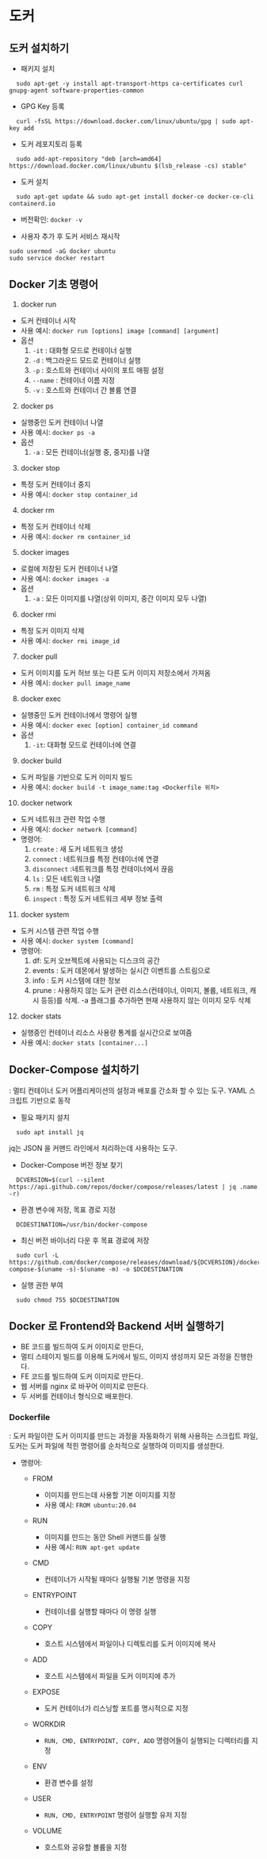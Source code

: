 # 도커




## 도커 설치하기

* 패키지 설치  
```shell
  sudo apt-get -y install apt-transport-https ca-certificates curl gnupg-agent software-properties-common
```
* GPG Key 등록
```shell
  curl -fsSL https://download.docker.com/linux/ubuntu/gpg | sudo apt-key add
```

* 도커 레포지토리 등록
```shell
  sudo add-apt-repository "deb [arch=amd64] https://download.docker.com/linux/ubuntu $(lsb_release -cs) stable"
```

* 도커 설치
```shell
  sudo apt-get update && sudo apt-get install docker-ce docker-ce-cli containerd.io
```
  * 버전확인: `docker -v`

* 사용자 추가 후 도커 서비스 재시작
```shell
sudo usermod -aG docker ubuntu
sudo service docker restart
```  


## Docker 기초 명령어
1. docker run
  * 도커 컨테이너 시작
  * 사용 예시: `docker run [options] image [command] [argument]`
  * 옵션
    1. `-it` : 대화형 모드로 컨테이너 실행
    2. `-d` : 백그라운드 모드로 컨테이너 실행
    3. `-p` : 호스트와 컨테이너 사이의 포트 매핑 설정
    4. `--name` : 컨테이너 이름 지정
    5. `-v` : 호스트와 컨테이너 간 볼륨 연결

2. docker ps
  * 실행중인 도커 컨테이너 나열
  * 사용 예시: `docker ps -a`
  * 옵션
    1. `-a` : 모든 컨테이너(실행 중, 중지)를 나열

3. docker stop
  * 특정 도커 컨테이너 중지
  * 사용 예시: `docker stop container_id`

4. docker rm
  * 특정 도커 컨테이너 삭제
  * 사용 예시: `docker rm container_id`

5. docker images
  * 로컬에 저장된 도커 컨테이너 나열
  * 사용 예시: `docker images -a`
  * 옵션
    1. `-a` : 모든 이미지를 나열(상위 이미지, 중간 이미지 모두 나열)

6. docker rmi
  * 특정 도커 이미지 삭제
  * 사용 예시: `docker rmi image_id`

7. docker pull
  * 도커 이미지를 도커 허브 또는 다른 도커 이미지 저장소에서 가져옴
  * 사용 예시: `docker pull image_name`

8. docker exec
  * 실행중인 도커 컨테이너에서 명령어 실행
  * 사용 예시: `docker exec [option] container_id command`
  * 옵션
    1. `-it`: 대화형 모드로 컨테이너에 연결

9. docker build
  * 도커 파일을 기반으로 도커 이미지 빌드
  * 사용 예시: `docker build -t image_name:tag <Dockerfile 위치>`

10. docker network
  * 도커 네트워크 관련 작업 수행
  * 사용 예시: `docker network [command]`
  * 명령어: 
    1. `create` : 새 도커 네트워크 생성
    2. `connect` : 네트워크를 특정 컨테이너에 연결
    3. `disconnect` :네트워크를 특정 컨테이너에서 끊음
    4. `ls` : 모든 네트워크 나열
    5. `rm` : 특정 도커 네트워크 삭제
    6. `inspect` : 특정 도커 네트워크 세부 정보 출력

11. docker system
  * 도커 시스템 관련 작업 수행
  * 사용 예시: `docker system [command]`
  * 명령어:
    1. df: 도커 오브젝트에 사용되는 디스크의 공간
    2. events : 도커 데몬에서 발생하는 실시간 이벤트를 스트림으로
    3. info : 도커 시스템에 대한 정보
    4. prune : 사용하지 않는 도커 관련 리소스(컨테이너, 이미지, 볼륨, 네트워크, 캐시 등등)를 삭제. -a 플래그를 추가하면 현재 사용하지 않는 이미지 모두 삭제

12. docker stats
  * 실행중인 컨테이너 리소스 사용량 통계를 실시간으로 보여줌
  * 사용 예시: `docker stats [container...]`


## Docker-Compose 설치하기  
: 멀티 컨테이너 도커 어플리케이션의 설정과 배포를 간소화 할 수 있는 도구. YAML 스크립트 기반으로 동작

* 필요 패키지 설치
```shell
  sudo apt install jq
```  
jq는 JSON 을 커맨드 라인에서 처리하는데 사용하는 도구.  

* Docker-Compose 버전 정보 찾기
```shell
  DCVERSION=$(curl --silent https://api.github.com/repos/docker/compose/releases/latest | jq .name -r)
```  

* 환경 변수에 저장, 목표 경로 지정
```shell
  DCDESTINATION=/usr/bin/docker-compose
```

* 최신 버전 바이너리 다운 후 목표 경로에 저장
```shell
  sudo curl -L https://github.com/docker/compose/releases/download/${DCVERSION}/docker-compose-$(uname -s)-$(uname -m) -o $DCDESTINATION
```

* 실행 권한 부여
```shell
  sudo chmod 755 $DCDESTINATION
```


## Docker 로 Frontend와 Backend 서버 실행하기

* BE 코드를 빌드하여 도커 이미지로 만든다,
* 멀티 스테이지 빌드를 이용해 도커에서 빌드, 이미지 생성까지 모든 과정을 진행한다.
* FE 코드를 빌드하여 도커 이미지로 만든다.
* 웹 서버를 nginx 로 바꾸어 이미지로 만든다.
* 두 서버를 컨테이너 형식으로 배포한다.

### Dockerfile  
: 도커 파일이란 도커 이미지를 만드는 과정을 자동화하기 위해 사용하는 스크립트 파일, 도커는 도커 파일에 적힌 명령어를 순차적으로 실행하여 이미지를 생성한다.

* 명령어:
  * FROM
    * 이미지를 만드는데 사용할 기본 이미지를 지정
    * 사용 예시: `FROM ubuntu:20.04`

  * RUN
    * 이미지를 만드는 동안 Shell 커맨드를 실행
    * 사용 예시: `RUN apt-get update`

  * CMD
    * 컨테이너가 시작될 때마다 실행될 기본 명령을 지정

  * ENTRYPOINT
    * 컨테이너를 실행할 때마다 이 명령 실행

  * COPY
    * 호스트 시스템에서 파일이나 디렉토리를 도커 이미지에 복사

  * ADD
    * 호스트 시스템에서 파일을 도커 이미지에 추가

  * EXPOSE
    * 도커 컨테이너가 리스닝할 포트를 명시적으로 지정

  * WORKDIR
    * `RUN, CMD, ENTRYPOINT, COPY, ADD` 명령어들이 실행되는 디렉터리를 지정

  * ENV
    * 환경 변수를 설정

  * USER
    * `RUN, CMD, ENTRYPOINT` 명령어 실행할 유저 지정

  * VOLUME
    * 호스트와 공유할 볼륨을 지정





